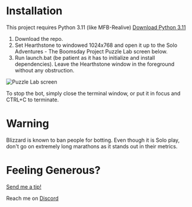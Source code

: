# Installation

This project requires Python 3.11 (like MFB-Realive)
[Download Python 3.11](https://www.python.org/downloads/release/python-3110/)

1. Download the repo.
2. Set Hearthstone to windowed 1024x768 and open it up to the Solo Adventures - The Boomsday Project Puzzle Lab screen below.
3. Run launch.bat (be patient as it has to initialize and install dependencies). Leave the Hearthstone window in the foreground without any obstruction.

![Puzzle Lab screen](https://i.ibb.co/7VhstNH/image-2023-11-16-161400266.png)

To stop the bot, simply close the terminal window, or put it in focus and CTRL+C to terminate.

# Warning

Blizzard is known to ban people for botting. Even though it is Solo play, don't go on extremely long marathons as it stands out in their metrics.

# Feeling Generous?

[Send me a tip!](https://www.buymeacoffee.com/blixxky)

Reach me on [Discord](https://discordapp.com/users/1110685258178908201)
